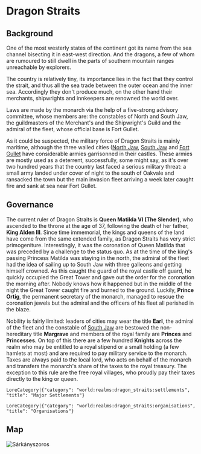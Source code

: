 # Dragon Straits

## Background

One of the most westerly states of the continent got its name from the sea channel bisecting it in east-west direction. And the dragons, a few of whom are rumoured to still dwell in the parts of southern mountain ranges unreachable by explorers.

The country is relatively tiny, its importance lies in the fact that they control the strait, and thus all the sea trade between the outer ocean and the inner sea. Accordingly they don't produce much, on the other hand their merchants, shipwrights and innkeepers are renowned the world over.

Laws are made by the monarch via the help of a five-strong advisory committee, whose members are: the constables of North and South Jaw, the guildmasters of the Merchant's and the Shipwright's Guild and the admiral of the fleet, whose official base is Fort Gullet.

As it could be suspected, the military force of Dragon Straits is mainly maritime, although the three walled cities ([North Jaw](world:realms:dragon_straits:settlements:north_jaw), [South Jaw](world:realms:dragon_straits:settlements:south_jaw) and [Fort Gullet](world:realms:dragon_straits:settlements:fort_gullet) have considerable armies garrisonned in their castles. These armies are mostly used as a deterrent, successfully, some might say, as it's over two hundred years that the country last faced a serious military threat: a small army landed under cover of night to the south of Oakvale and ransacked the town but the main invasion fleet arriving a week later caught fire and sank at sea near Fort Gullet.

## Governance

The current ruler of Dragon Straits is **Queen Matilda VI (The Slender)**, who ascended to the throne at the age of 37, following the death of her father, **King Alden III**. Since time immemorial, the kings and queens of the land have come from the same extended family, as Dragon Straits has very strict primogeniture. Interestingly, it was the coronation of Queen Matilda that was preceded by a challenge to the status quo. As at the time of the king's passing Princess Matilda was staying in the north, the admiral of the fleet had the idea of sailing up to South Jaw with three galleons and getting himself crowned. As this caught the guard of the royal castle off guard, he quickly occupied the Great Tower and gave out the order for the coronation the morning after. Nobody knows how it happened but in the middle of the night the Great Tower caught fire and burned to the ground. Luckily, **Prince Ortig**, the permanent secretary of the monarch, managed to rescue the coronation jewels but the admiral and the officers of his fleet all perished in the blaze.

Nobility is fairly limited: leaders of cities may wear the title **Earl**, the admiral of the fleet and the constable of [South Jaw](world:realms:dragon_straits:settlements:south_jaw) are bestowed the non-hereditary title **Margrave** and members of the royal family are **Princes** and **Princesses**. On top of this there are a few hundred **Knights** across the realm who may be entitled to a royal stipend or a small holding (a few hamlets at most) and are required to pay military service to the monarch. Taxes are always paid to the local lord, who acts on behalf of the monarch and transfers the monarch's share of the taxes to the royal treasury. The exception to this rule are the free royal villages, who proudly pay their taxes directly to the king or queen.

`LoreCategory|{"category": "world:realms:dragon_straits:settlements", "title": "Major Settlements"}`

`LoreCategory|{"category": "world:realms:dragon_straits:organisations", "title": "Organisations"}`

## Map

![Sárkányszoros](/assets/lore/maps/dragon_straits_en.png)
